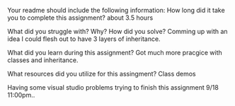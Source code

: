 Your readme should include the following information:
How long did it take you to complete this assignment?
about 3.5 hours

What did you struggle with? Why? How did you solve?
Comming up with an idea I could flesh out to have 3 layers of inheritance.

What did you learn during this assignment?
Got much more pracgice with classes and inheritance. 

What resources did you utilize for this assingment?
Class demos

Having some visual studio problems trying to finish this assignment 9/18 11:00pm..